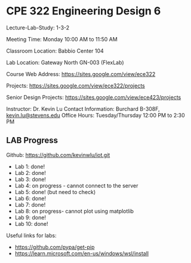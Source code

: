 # CPE 322 Engineering Design 6

Lecture-Lab-Study: 1-3-2

Meeting Time: Monday 10:00 AM to 11:50 AM

Classroom Location: Babbio Center 104

Lab Location: Gateway North GN-003 (FlexLab)

Course Web Address: https://sites.google.com/view/ece322

Projects: https://sites.google.com/view/ece322/projects

Senior Design Projects: https://sites.google.com/view/ece423/projects

Instructor: Dr. Kevin Lu
Contact Information: Burchard B-308F, [kevin.lu@stevens.edu](mailto:kevin.lu@stevens.edu) 
Office Hours: Tuesday/Thursday 12:00 PM to 2:30 PM



## LAB Progress
Github: https://github.com/kevinwlu/iot.git

- Lab 1: done!
- Lab 2: done!
- Lab 3: done!
- Lab 4: on progress - cannot connect to the server
- Lab 5: done! (but need to check)
- Lab 6: done!
- Lab 7: done!
- Lab 8: on progress- cannot plot using matplotlib
- Lab 9: done!
- Lab 10: done!

Useful links for labs:
- https://github.com/pypa/get-pip
- https://learn.microsoft.com/en-us/windows/wsl/install

